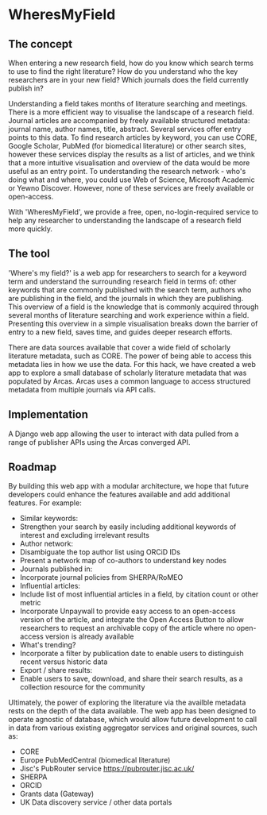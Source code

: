 # WheresMyField

## The concept

When entering a new research field, how do you know which search terms to use to find the right literature? How do you understand who the key researchers are in your new field? Which journals does the field currently publish in?

Understanding a field takes months of literature searching and meetings. There is a more efficient way to visualise the landscape of a research field. Journal articles are accompanied by freely available structured metadata: journal name, author names, title, abstract. Several services offer entry points to this data. To find research articles by keyword, you can use CORE, Google Scholar, PubMed (for biomedical literature) or other search sites, however these services display the results as a list of articles, and we think that a more intuitive visualisation and overview of the data would be more useful as an entry point. To understanding the research network - who's doing what and where, you could use Web of Science, Microsoft Academic or Yewno Discover. However, none of these services are freely available or open-access.

With 'WheresMyField', we provide a free, open, no-login-required service to help any researcher to understanding the landscape of a research field more quickly. 

## The tool

'Where's my field?' is a web app for researchers to search for a keyword term and understand the surrounding research field in terms of: other keywords that are commonly published with the search term, authors who are publishing in the field, and the journals in which they are publishing. This overview of a field is the knowledge that is commonly acquired through several months of literature searching and work experience within a field. Presenting this overview in a simple visualisation breaks down the barrier of entry to a new field, saves time, and guides deeper research efforts.

There are data sources available that cover a wide field of scholarly literature metadata, such as CORE. The power of being able to access this metadata lies in how we use the data. For this hack, we have created a web app to explore a small database of scholarly literature metadata that was populated by Arcas. Arcas uses a common language to access structured metadata from multiple journals via API calls. 

## Implementation

A Django web app allowing the user to interact with data pulled from a range of publisher APIs using the Arcas converged API.

## Roadmap

By building this web app with a modular architecture, we hope that future developers could enhance the features available and add additional features. For example:
* Similar keywords:
 * Strengthen your search by easily including additional keywords of interest and excluding irrelevant results
* Author network:
 * Disambiguate the top author list using ORCiD IDs
 * Present a network map of co-authors to understand key nodes
* Journals published in:
 * Incorporate journal policies from SHERPA/RoMEO
* Influential articles:
 * Include list of most influential articles in a field, by citation count or other metric
 * Incorporate Unpaywall to provide easy access to an open-access version of the article, and integrate the Open Access Button to allow researchers to request an archivable copy of the article where no open-access version is already available
* What's trending?
 * Incorporate a filter by publication date to enable users to distinguish recent versus historic data
* Export / share results:
 * Enable users to save, download, and share their search results, as a collection resource for the community

Ultimately, the power of exploring the literature via the availble metadata rests on the depth of the data available. The web app has been designed to operate agnostic of database, which would allow future development to call in data from various existing aggregator services and original sources, such as:
* CORE 
* Europe PubMedCentral (biomedical literature)
* Jisc's PubRouter service https://pubrouter.jisc.ac.uk/
* SHERPA 
* ORCID
* Grants data (Gateway)
* UK Data discovery service / other data portals

